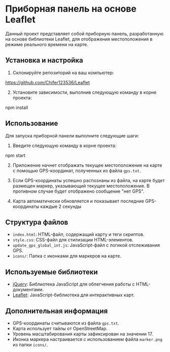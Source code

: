 # Приборная панель на основе Leaflet

Данный проект представляет собой приборную панель, разработанную на основе библиотеки Leaflet, для отображения местоположения в режиме реального времени на карте.

## Установка и настройка

1. Склонируйте репозиторий на ваш компьютер:

https://github.com/Chifer123536/Leaflet

2. Установите зависимости, выполнив следующую команду в корне проекта:

npm install


## Использование

Для запуска приборной панели выполните следующие шаги:

1. Введите следующую команду в корне проекта:

npm start


2. Приложение начнет отображать текущее местоположение на карте с помощью GPS-координат, полученных из файла `gps.txt`.

3. Если GPS-координаты успешно распознаны из файла, на карте будет размещен маркер, указывающий текущее местоположение. В противном случае будет отображено сообщение "нет GPS".

4. Карта автоматически обновляется и показывает последние GPS-координаты каждые 2 секунды

## Структура файлов

- `index.html`: HTML-файл, содержащий карту и теги скриптов.
- `style.css`: CSS-файл для стилизации HTML-элементов.
- `update_gps_global_int.js`: JavaScript-файл с логикой отслеживания GPS.
- `icons/`: Папка с иконками для маркеров на карте.

## Используемые библиотеки

- [jQuery](https://jquery.com/): Библиотека JavaScript для облегчения работы с HTML-документами.
- [Leaflet](https://leafletjs.com/): JavaScript-библиотека для интерактивных карт.

## Дополнительная информация

- GPS-координаты считываются из файла `gps.txt`.
- Карта использует тайлы от OpenStreetMap.
- Уровень масштабирования карты зафиксирован на значении 17.
- Иконка маркера настраивается с использованием файла `marker.png` из папки `icons/`.

